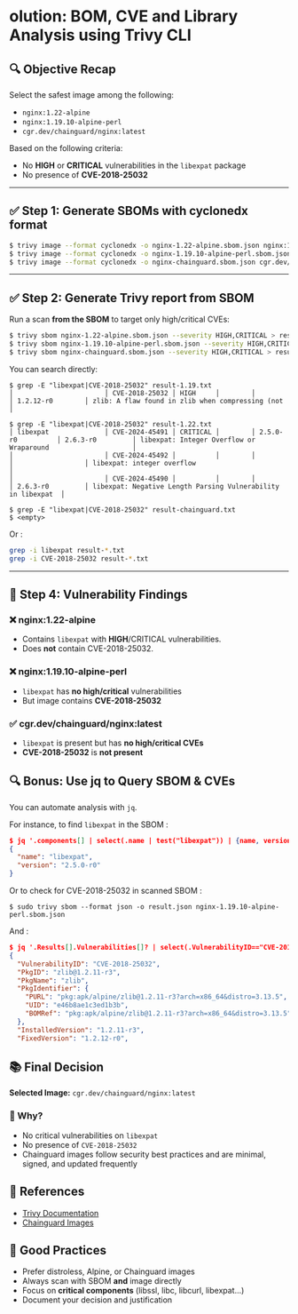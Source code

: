 # olution: BOM, CVE and Library Analysis using Trivy CLI

## 🔍 Objective Recap

Select the safest image among the following:

- `nginx:1.22-alpine`
- `nginx:1.19.10-alpine-perl`
- `cgr.dev/chainguard/nginx:latest`

Based on the following criteria:

- No **HIGH** or **CRITICAL** vulnerabilities in the `libexpat` package
- No presence of **CVE-2018-25032**

---

## ✅ Step 1: Generate SBOMs with cyclonedx format



```bash
$ trivy image --format cyclonedx -o nginx-1.22-alpine.sbom.json nginx:1.22-alpine
$ trivy image --format cyclonedx -o nginx-1.19.10-alpine-perl.sbom.json nginx:1.19.10-alpine-perl
$ trivy image --format cyclonedx -o nginx-chainguard.sbom.json cgr.dev/chainguard/nginx:latest
```

---

## ✅ Step 2: Generate Trivy report from SBOM

Run a scan **from the SBOM** to target only high/critical CVEs:

```bash
$ trivy sbom nginx-1.22-alpine.sbom.json --severity HIGH,CRITICAL > result-1.22.txt
$ trivy sbom nginx-1.19.10-alpine-perl.sbom.json --severity HIGH,CRITICAL > result-1.19.txt
$ trivy sbom nginx-chainguard.sbom.json --severity HIGH,CRITICAL > result-chainguard.txt
```

You can search directly:

```
$ grep -E "libexpat|CVE-2018-25032" result-1.19.txt 
│                       │ CVE-2018-25032 │ HIGH     │        │                   │ 1.2.12-r0        │ zlib: A flaw found in zlib when compressing (not             │
```

```
$ grep -E "libexpat|CVE-2018-25032" result-1.22.txt 
│ libexpat              │ CVE-2024-45491 │ CRITICAL │        │ 2.5.0-r0          │ 2.6.3-r0         │ libexpat: Integer Overflow or Wraparound                     │
│                       │ CVE-2024-45492 │          │        │                   │                  │ libexpat: integer overflow                                   │
│                       │ CVE-2024-45490 │          │        │                   │ 2.6.3-r0         │ libexpat: Negative Length Parsing Vulnerability in libexpat  │
```

```
$ grep -E "libexpat|CVE-2018-25032" result-chainguard.txt 
$ <empty>
```

Or :

```bash
grep -i libexpat result-*.txt
grep -i CVE-2018-25032 result-*.txt
```

---

## 🔫 Step 4: Vulnerability Findings

### ❌ nginx:1.22-alpine
- Contains `libexpat` with **HIGH**/CRITICAL vulnerabilities.
- Does **not** contain CVE-2018-25032.

### ❌ nginx:1.19.10-alpine-perl
- `libexpat` has **no high/critical** vulnerabilities
- But image contains **CVE-2018-25032**

### ✅ cgr.dev/chainguard/nginx:latest
- `libexpat` is present but has **no high/critical CVEs**
- **CVE-2018-25032** is **not present**

## 🔍 Bonus: Use jq to Query SBOM & CVEs

You can automate analysis with `jq`.

For instance, to find `libexpat` in the SBOM :

```json
$ jq '.components[] | select(.name | test("libexpat")) | {name, version}' nginx-1.22-alpine.sbom.json 
{
  "name": "libexpat",
  "version": "2.5.0-r0"
}
```


Or to check for CVE-2018-25032 in scanned SBOM :


```
$ sudo trivy sbom --format json -o result.json nginx-1.19.10-alpine-perl.sbom.json 
```
And :

```json
$ jq '.Results[].Vulnerabilities[]? | select(.VulnerabilityID=="CVE-2018-25032")' result.json
{
  "VulnerabilityID": "CVE-2018-25032",
  "PkgID": "zlib@1.2.11-r3",
  "PkgName": "zlib",
  "PkgIdentifier": {
    "PURL": "pkg:apk/alpine/zlib@1.2.11-r3?arch=x86_64&distro=3.13.5",
    "UID": "e46b8ae1c3ed1b3b",
    "BOMRef": "pkg:apk/alpine/zlib@1.2.11-r3?arch=x86_64&distro=3.13.5"
  },
  "InstalledVersion": "1.2.11-r3",
  "FixedVersion": "1.2.12-r0",
```

## 📚 Final Decision

**Selected Image:** `cgr.dev/chainguard/nginx:latest`

### 🌟 Why?
- No critical vulnerabilities on `libexpat`
- No presence of `CVE-2018-25032`
- Chainguard images follow security best practices and are minimal, signed, and updated frequently


## 🔗 References
- [Trivy Documentation](https://aquasecurity.github.io/trivy)
- [Chainguard Images](https://www.chainguard.dev/chainguard-images)


## 🔧 Good Practices
- Prefer distroless, Alpine, or Chainguard images
- Always scan with SBOM **and** image directly
- Focus on **critical components** (libssl, libc, libcurl, libexpat...)
- Document your decision and justification

